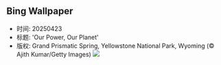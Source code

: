 ## Bing Wallpaper
- 时间: 20250423
- 标题: 'Our Power, Our Planet'
- 版权: Grand Prismatic Spring, Yellowstone National Park, Wyoming (© Ajith Kumar/Getty Images)
![](https://cn.bing.com/th?id=OHR.YellowstoneSpring_EN-US2710865870_UHD.jpg&rf=LaDigue_UHD.jpg&pid=hp&w=3840&h=2160&rs=1&c=4)
